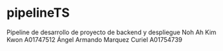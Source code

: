 # pipelineTS


Pipeline de desarrollo de proyecto de backend y despliegue
Noh Ah Kim Kwon A01747512
Ángel Armando Marquez Curiel A01754739

